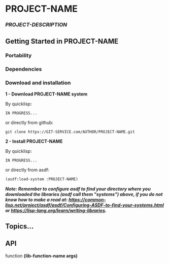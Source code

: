 # PROJECT-NAME

### _PROJECT-DESCRIPTION_

## Getting Started in PROJECT-NAME

### Portability

### Dependencies

### Download and installation

**1 - Download PROJECT-NAME system**

By quicklisp:

```
IN PROGRESS...
```

or directly from github:

```
git clone https://GIT-SERVICE.com/AUTHOR/PROJECT-NAME.git
```
**2 - Install PROJECT-NAME**

By quicklisp:

```
IN PROGRESS...
```

or directly from asdf:

```lisp
(asdf:load-system :PROJECT-NAME)
```

_**Note: Remember to configure asdf to find your directory where you downloaded the libraries (asdf call them "systems") above, if you do not know how to make a read at: https://common-lisp.net/project/asdf/asdf/Configuring-ASDF-to-find-your-systems.html or https://lisp-lang.org/learn/writing-libraries.**_

## Topics...

## API

function **(lib-function-name args)**

